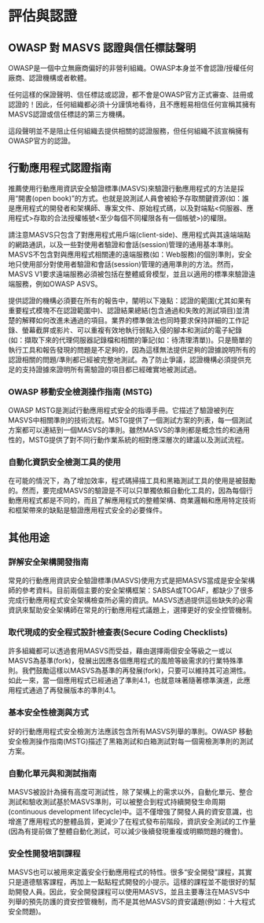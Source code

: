 # 評估與認證

## OWASP 對 MASVS 認證與信任標誌聲明

OWASP是一個中立無廠商偏好的非營利組織。OWASP本身並不會認證/授權任何廠商、認證機構或者軟體。

任何這樣的保證聲明、信任標誌或認證，都不會是OWASP官方正式審查、註冊或認證的！因此，任何組織都必須十分謹慎地看待，且不應輕易相信任何宣稱其擁有MASVS認證或信任標誌的第三方機構。

這段聲明並不是阻止任何組織去提供相關的認證服務，但任何組織不該宣稱擁有OWASP官方的認證。

## 行動應用程式認證指南

推薦使用行動應用資訊安全驗證標準(MASVS)來驗證行動應用程式的方法是採用“開書(open book)”的方式。也就是說測試人員會被給予存取關鍵資源(如：誰是應用程式的開發者和架構師、專案文件、原始程式碼，以及對端點<伺服器、應用程式>存取的合法授權帳號<至少每個不同權限各有一個帳號>)的權限。 

請注意MASVS只包含了對應用程式用戶端(client-side)、應用程式與其遠端端點的網路通訊，以及一些對使用者驗證和會話(session)管理的通用基本準則。MASVS不包含對與應用程式相關連的遠端服務(如：Web服務)的個別準則，安全地只使用部分對使用者驗證和會話(session)管理的通用準則的方法。然而，MASVS V1要求遠端服務必須被包括在整體威脅模型，並且以適用的標準來驗證遠端服務，例如OWASP ASVS。

提供認證的機構必須要在所有的報告中，闡明以下幾點：認證的範圍(尤其如果有重要程式模塊不在認證範圍中)、認證結果總結(包含通過和失敗的測試項目)並清楚的解釋如何改進未通過的項目。業界的標準做法也同時要求保持詳細的工作記錄、螢幕截屏或影片、可以重複有效地執行弱點入侵的腳本和測試的電子紀錄(如：擷取下來的代理伺服器記錄檔和相關的筆記(如：待清理清單<cleanup list>))。只是簡單的執行工具和報告發現的問題是不足夠的，因為這樣無法提供足夠的證據說明所有的認證相關的問題/準則都已經被完整地測試。為了防止爭議，認證機構必須提供充足的支持證據來證明所有需驗證的項目都已經確實地被測試過。

### OWASP 移動安全檢測操作指南 (MSTG)

OWASP MSTG是測試行動應用程式安全的指導手冊。它描述了驗證被列在MASVS中相關準則的技術流程。MSTG提供了一個測試方案的列表，每一個測試方案都可以連結到一個MASVS的準則。雖然MASVS的準則都是概念性的和通用性的，MSTG提供了對不同行動作業系統的相對應深層次的建議以及測試流程。

### 自動化資訊安全檢測工具的使用

在可能的情況下，為了增加效率，程式碼掃描工具和黑箱測試工具的使用是被鼓勵的。然而，要完成MASVS的驗證是不可以只單獨依賴自動化工具的，因為每個行動應用程式都是不同的，而且了解應用程式的整體架構、商業邏輯和應用特定技術和框架帶來的缺點是驗證應用程式安全的必要條件。

## 其他用途

### 詳解安全架構開發指南

常見的行動應用資訊安全驗證標準(MASVS)使用方式是把MASVS當成是安全架構師的參考資料。目前兩個主要的安全架構框架：SABSA或TOGAF，都缺少了很多完成行動應用程式安全架構檢查所必需的資訊。MASVS透過提供這些缺失的必需資訊來幫助安全架構師在常見的行動應用程式議題上，選擇更好的安全控管機制。

### 取代現成的安全程式設計檢查表(Secure Coding Checklists)

許多組織都可以透過套用MASVS而受益，藉由選擇兩個安全等級之一或以MASVS為基準(fork)，發展出因應各個應用程式的風險等級需求的行業特殊準則。我們鼓勵這樣以MASVS為基準的再發展(fork)，只要可以維持其可追溯性。如此一來，當一個應用程式已經通過了準則4.1，也就意味著隨著標準演進，此應用程式通過了再發展版本的準則4.1。

### 基本安全性檢測與方式

好的行動應用程式安全檢測方法應該包含所有MASVS列舉的準則。OWASP 移動安全檢測操作指南(MSTG)描述了黑箱測試和白箱測試對每一個需檢測準則的測試方案。

### 自動化單元與和測試指南

MASVS被設計為擁有高度可測試性，除了架構上的需求以外，自動化單元、整合測試和驗收測試基於MASVS準則，可以被整合到程式持續開發生命周期(continuous development lifecycle)中。這不僅增強了開發人員的資安意識，也增進了應用程式的整體品質，更減少了在程式發布前階段，資訊安全測試的工作量(因為有提前做了整體自動化測試，可以減少後續發現重複或明顯問題的機會)。

### 安全性開發培訓課程

MASVS也可以被用來定義安全行動應用程式的特性。很多“安全開發”課程，其實只是道德駭客課程，再加上一點點程式開發的小提示。這樣的課程並不能很好的幫助開發人員。因此，安全開發課程可以使用MASVS，並且主要專注在MASVS中列舉的預先防護的資安控管機制，而不是其他MASVS的資安議題(例如：十大程式安全問題)。

